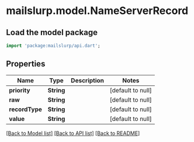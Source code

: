 # mailslurp.model.NameServerRecord

## Load the model package
```dart
import 'package:mailslurp/api.dart';
```

## Properties
Name | Type | Description | Notes
------------ | ------------- | ------------- | -------------
**priority** | **String** |  | [default to null]
**raw** | **String** |  | [default to null]
**recordType** | **String** |  | [default to null]
**value** | **String** |  | [default to null]

[[Back to Model list]](../README.md#documentation-for-models) [[Back to API list]](../README.md#documentation-for-api-endpoints) [[Back to README]](../README.md)



